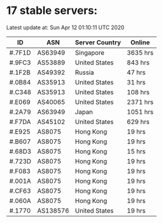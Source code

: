 # 17 stable servers:

Latest update at: Sun Apr 12 01:10:11 UTC 2020

| ID | ASN | Server Country | Online |
| -- | --- | -------------- | ------ |
| #.7F1D | AS63949 | Singapore | 3635 hrs |
| #.9FC3 | AS53889 | United States | 843 hrs |
| #.1F2B | AS49392 | Russia | 47 hrs |
| #.0B84 | AS35913 | United States | 31 hrs |
| #.C348 | AS35913 | United States | 108 hrs |
| #.E069 | AS40065 | United States | 2371 hrs |
| #.2A79 | AS63949 | Japan | 1051 hrs |
| #.F7DA | AS45102 | United States | 629 hrs |
| #.E925 | AS8075 | Hong Kong | 19 hrs |
| #.B607 | AS8075 | Hong Kong | 19 hrs |
| #.68D3 | AS8075 | Hong Kong | 15 hrs |
| #.723D | AS8075 | Hong Kong | 19 hrs |
| #.F083 | AS8075 | Hong Kong | 19 hrs |
| #.001A | AS8075 | Hong Kong | 19 hrs |
| #.CF63 | AS8075 | Hong Kong | 19 hrs |
| #.060A | AS8075 | Hong Kong | 19 hrs |
| #.1770 | AS138576 | United States | 19 hrs |

